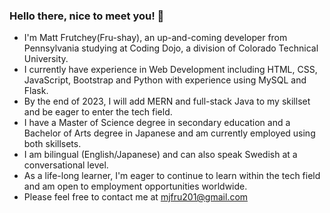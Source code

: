 ### Hello there, nice to meet you! 👋
- I'm Matt Frutchey(Fru-shay), an up-and-coming developer from Pennsylvania studying at Coding Dojo, a division of Colorado Technical University.
- I currently have experience in Web Development including HTML, CSS, JavaScript, Bootstrap and Python with experience using MySQL and Flask.
- By the end of 2023, I will add MERN and full-stack Java to my skillset and be eager to enter the tech field.
- I have a Master of Science degree in secondary education and a Bachelor of Arts degree in Japanese and am currently employed using both skillsets.
- I am bilingual (English/Japanese) and can also speak Swedish at a conversational level.
- As a life-long learner, I'm eager to continue to learn within the tech field and am open to employment opportunities worldwide.
- Please feel free to contact me at mjfru201@gmail.com
<!--
**mjfru/mjfru** is a ✨ _special_ ✨ repository because its `README.md` (this file) appears on your GitHub profile.

Here are some ideas to get you started:

- 🔭 I’m currently working on ...
- 🌱 I’m currently learning ...
- 👯 I’m looking to collaborate on ...
- 🤔 I’m looking for help with ...
- 💬 Ask me about ...
- 📫 How to reach me: ...
- 😄 Pronouns: ...
- ⚡ Fun fact: ...
-->
